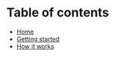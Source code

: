 # Table of contents

* [Home](home.md)
* [Getting started](getting-started.md)
* [How it works](how-it-works.md)

